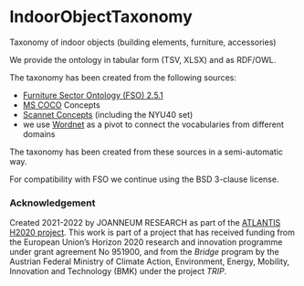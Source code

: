 # IndoorObjectTaxonomy
Taxonomy of indoor objects (building elements, furniture, accessories)

We provide the ontology in tabular form (TSV, XLSX) and as RDF/OWL.

The taxonomy has been created from the following sources:
- [Furniture Sector Ontology (FSO) 2.5.1](http://www.funstep.org/ontology/)
- [MS COCO](https://cocodataset.org/) Concepts
- [Scannet Concepts](http://www.scan-net.org/) (including the NYU40 set)
- we use [Wordnet](https://wordnet.princeton.edu/) as a pivot to connect the vocabularies from different domains

The taxonomy has been created from these sources in a semi-automatic way.

For compatibility with FSO we continue using the BSD 3-clause license.

### Acknowledgement
Created 2021-2022 by JOANNEUM RESEARCH as part of the [ATLANTIS H2020 project](https://atlantis-ar.eu). This work is part of a project that has received funding from the European Union’s Horizon 2020 research and innovation programme under grant agreement No 951900, and from the _Bridge_ program by the Austrian Federal Ministry of Climate Action, Environment, Energy, Mobility, Innovation and Technology (BMK) under the project _TRIP_.

